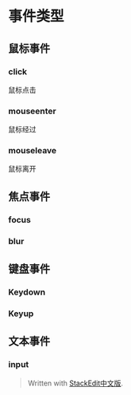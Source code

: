 ﻿#  事件类型
##  鼠标事件
###  click
鼠标点击
###  mouseenter
鼠标经过
###  mouseleave
鼠标离开

##  焦点事件
###  focus
###  blur

##  键盘事件
###  Keydown
###  Keyup

##  文本事件
###  input




> Written with [StackEdit中文版](https://stackedit.cn/).
